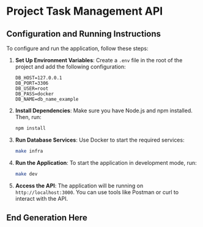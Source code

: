 # Project Task Management API

## Configuration and Running Instructions

To configure and run the application, follow these steps:

1. **Set Up Environment Variables**:
   Create a `.env` file in the root of the project and add the following configuration:

   ```plaintext
   DB_HOST=127.0.0.1
   DB_PORT=3306
   DB_USER=root
   DB_PASS=docker
   DB_NAME=db_name_example
   ```

2. **Install Dependencies**:
   Make sure you have Node.js and npm installed. Then, run:

   ```bash
   npm install
   ```

3. **Run Database Services**:
   Use Docker to start the required services:

   ```bash
   make infra
   ```

4. **Run the Application**:
   To start the application in development mode, run:

   ```bash
   make dev
   ```

5. **Access the API**:
   The application will be running on `http://localhost:3000`. You can use tools like Postman or curl to interact with the API.

## End Generation Here
